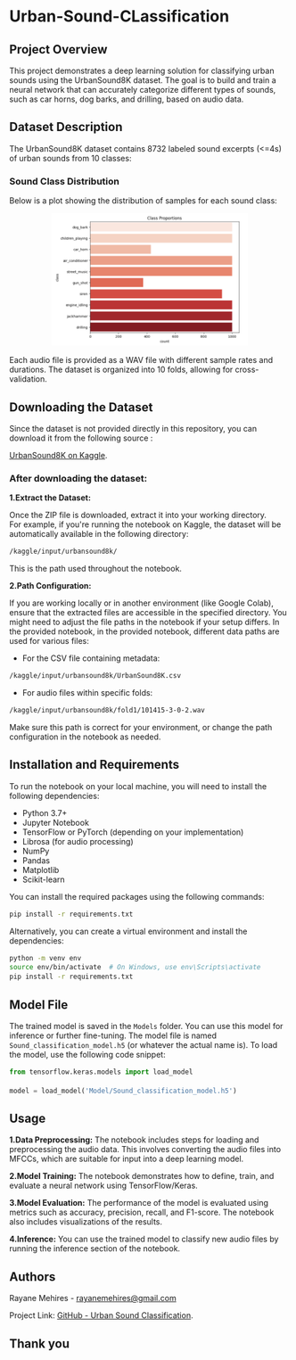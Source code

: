 # Urban-Sound-CLassification

## Project Overview
This project demonstrates a deep learning solution for classifying urban sounds using the UrbanSound8K dataset. The goal is to build and train a neural network that can accurately categorize different types of sounds, such as car horns, dog barks, and drilling, based on audio data.

## Dataset Description
The UrbanSound8K dataset contains 8732 labeled sound excerpts (<=4s) of urban sounds from 10 classes:


<h3>Sound Class Distribution</h3>

<p>Below is a plot showing the distribution of samples for each sound class:</p>

<p align="center">
  <img src="images/BarChart-Class-Proportions.png" alt="Sound Class Distribution" style="max-width: 70%; height: auto;">
</p>


Each audio file is provided as a WAV file with different sample rates and durations. The dataset is organized into 10 folds, allowing for cross-validation.

## Downloading the Dataset

Since the dataset is not provided directly in this repository, you can download it from the following source :

[UrbanSound8K on Kaggle](https://www.kaggle.com/datasets/chrisfilo/urbansound8k).

### After downloading the dataset:
**1.Extract the Dataset:**    
  
Once the ZIP file is downloaded, extract it into your working directory.  
For example, if you're running the notebook on Kaggle, the dataset will be automatically available in the following directory:  
```sh
/kaggle/input/urbansound8k/  
```
This is the path used throughout the notebook.  
  
**2.Path Configuration:**    
  
If you are working locally or in another environment (like Google Colab), ensure that the extracted files are accessible in the specified directory. You might need to adjust the file paths in the notebook if your setup differs. In the provided notebook, in the provided notebook, different data paths are used for various files:  
- For the CSV file containing metadata:  
```sh
/kaggle/input/urbansound8k/UrbanSound8K.csv
```
- For audio files within specific folds:  
```sh
/kaggle/input/urbansound8k/fold1/101415-3-0-2.wav  
```
Make sure this path is correct for your environment, or change the path configuration in the notebook as needed.
## Installation and Requirements
To run the notebook on your local machine, you will need to install the following dependencies:  
- Python 3.7+  
- Jupyter Notebook  
- TensorFlow or PyTorch (depending on your implementation)  
- Librosa (for audio processing)  
- NumPy  
- Pandas  
- Matplotlib  
- Scikit-learn
  
You can install the required packages using the following commands:  
```sh
pip install -r requirements.txt
```  
Alternatively, you can create a virtual environment and install the dependencies:  
```sh 
python -m venv env
source env/bin/activate  # On Windows, use env\Scripts\activate   
pip install -r requirements.txt  
``` 

## Model File

The trained model is saved in the `Models` folder. You can use this model for inference or further fine-tuning. The model file is named `Sound_classification_model.h5` (or whatever the actual name is). To load the model, use the following code snippet:

```python
from tensorflow.keras.models import load_model

model = load_model('Model/Sound_classification_model.h5')
```

## Usage 

**1.Data Preprocessing:** The notebook includes steps for loading and preprocessing the audio data. This involves converting the audio files into MFCCs, which are suitable for input into a deep learning model. 
  
**2.Model Training:** The notebook demonstrates how to define, train, and evaluate a neural network using TensorFlow/Keras.  
  
**3.Model Evaluation:** The performance of the model is evaluated using metrics such as accuracy, precision, recall, and F1-score. The notebook also includes visualizations of the results.  
  
**4.Inference:** You can use the trained model to classify new audio files by running the inference section of the notebook.

## Authors

Rayane Mehires - rayanemehires@gmail.com

Project Link: [GitHub - Urban Sound Classification](https://github.com/MRayane/Urban-Sound-Classification/tree/main).

## Thank you
  
